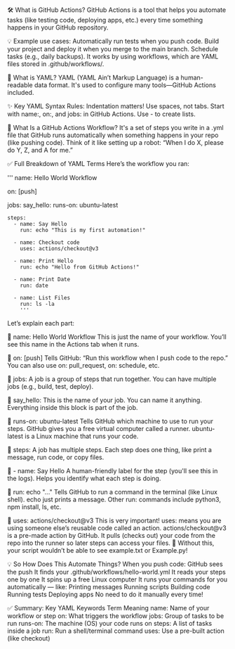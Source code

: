 🛠️ What is GitHub Actions?
GitHub Actions is a tool that helps you automate tasks (like testing code, deploying apps, etc.) every time something happens in your GitHub repository.

💡 Example use cases:
Automatically run tests when you push code.
Build your project and deploy it when you merge to the main branch.
Schedule tasks (e.g., daily backups).
It works by using workflows, which are YAML files stored in .github/workflows/.

📝 What is YAML?
YAML (YAML Ain’t Markup Language) is a human-readable data format. It's used to configure many tools—GitHub Actions included.

✨ Key YAML Syntax Rules:
Indentation matters! Use spaces, not tabs.
Start with name:, on:, and jobs: in GitHub Actions.
Use - to create lists.


🧠 What Is a GitHub Actions Workflow?
It's a set of steps you write in a .yml file that GitHub runs automatically when something happens in your repo (like pushing code).
Think of it like setting up a robot: “When I do X, please do Y, Z, and A for me.”

✅ Full Breakdown of YAML Terms
Here’s the workflow you ran:

'''
name: Hello World Workflow

on: [push]

jobs:
  say_hello:
    runs-on: ubuntu-latest

    steps:
      - name: Say Hello
        run: echo "This is my first automation!"

      - name: Checkout code
        uses: actions/checkout@v3

      - name: Print Hello
        run: echo "Hello from GitHub Actions!"

      - name: Print Date
        run: date

      - name: List Files
        run: ls -la
        '''
        
Let’s explain each part:

🔷 name: Hello World Workflow
This is just the name of your workflow.
You’ll see this name in the Actions tab when it runs.

🔷 on: [push]
Tells GitHub: “Run this workflow when I push code to the repo.”
You can also use on: pull_request, on: schedule, etc.

🔷 jobs:
A job is a group of steps that run together.
You can have multiple jobs (e.g., build, test, deploy).

🔷 say_hello:
This is the name of your job. You can name it anything.
Everything inside this block is part of the job.

🔷 runs-on: ubuntu-latest
Tells GitHub which machine to use to run your steps.
GitHub gives you a free virtual computer called a runner.
ubuntu-latest is a Linux machine that runs your code.

🔷 steps:
A job has multiple steps.
Each step does one thing, like print a message, run code, or copy files.

🔷 - name: Say Hello
A human-friendly label for the step (you'll see this in the logs).
Helps you identify what each step is doing.

🔷 run: echo "..."
Tells GitHub to run a command in the terminal (like Linux shell).
echo just prints a message.
Other run: commands include python3, npm install, ls, etc.

🔷 uses: actions/checkout@v3
This is very important!
uses: means you are using someone else’s reusable code called an action.
actions/checkout@v3 is a pre-made action by GitHub.
It pulls (checks out) your code from the repo into the runner so later steps can access your files.
📌 Without this, your script wouldn’t be able to see example.txt or Example.py!

💡 So How Does This Automate Things?
When you push code:
GitHub sees the push
It finds your .github/workflows/hello-world.yml
It reads your steps one by one
It spins up a free Linux computer
It runs your commands for you automatically — like:
Printing messages
Running scripts
Building code
Running tests
Deploying apps
No need to do it manually every time!

✅ Summary: Key YAML Keywords
Term	Meaning
name:	Name of your workflow or step
on:	What triggers the workflow
jobs:	Group of tasks to be run
runs-on:	The machine (OS) your code runs on
steps:	A list of tasks inside a job
run:	Run a shell/terminal command
uses:	Use a pre-built action (like checkout)
